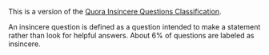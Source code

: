 This is a version of the [Quora Insincere Questions Classification](https://www.kaggle.com/c/quora-insincere-questions-classification). 

An insincere question is defined as a question intended to make a statement rather than look for helpful answers. About 6% of questions are labeled as insincere.